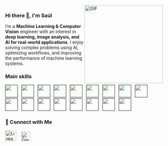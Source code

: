 <img align="right" width="250" src="https://github.com/user-attachments/assets/6129d3a8-6b20-41a2-a814-3c8c3bb5fe9c" alt="GIF">

### Hi there 👋, I'm Saúl


I’m a **Machine Learning & Computer Vision** engineer with an interest in **deep learning, image analysis, and AI for real-world applications**. I enjoy solving complex problems using AI, optimizing workflows, and improving the performance of machine learning systems.  

### Main skills 
[<img src='https://cdn.jsdelivr.net/gh/devicons/devicon@latest/icons/python/python-original.svg' height='40'/>]() &nbsp;
[<img src="https://cdn.jsdelivr.net/gh/devicons/devicon@latest/icons/c/c-original.svg" height='40'/>]() &nbsp;
[<img src="https://cdn.jsdelivr.net/gh/devicons/devicon@latest/icons/cplusplus/cplusplus-original.svg" height='40'/>]() &nbsp; 
[<img src="https://cdn.jsdelivr.net/gh/devicons/devicon@latest/icons/pytorch/pytorch-original.svg" height='40'/>]() &nbsp;
[<img src="https://cdn.jsdelivr.net/gh/devicons/devicon@latest/icons/opencv/opencv-original.svg" height='40'/>]() &nbsp;
[<img src="https://cdn.jsdelivr.net/gh/devicons/devicon@latest/icons/scikitlearn/scikitlearn-original.svg" height='40'/>]() &nbsp;
[<img src="https://cdn.jsdelivr.net/gh/devicons/devicon@latest/icons/numpy/numpy-original.svg" height='40'/>]() &nbsp;
[<img src="https://upload.wikimedia.org/wikipedia/commons/b/b2/SCIPY_2.svg" height='40'/>]() &nbsp;
[<img src="https://cdn.jsdelivr.net/gh/devicons/devicon@latest/icons/pandas/pandas-original.svg" height='40'/>]() &nbsp;
[<img src="https://cdn.jsdelivr.net/gh/devicons/devicon@latest/icons/matplotlib/matplotlib-original.svg" height='40'/>]() &nbsp;
[<img src="https://cdn.jsdelivr.net/gh/devicons/devicon@latest/icons/git/git-original.svg" height='40'/>]() &nbsp;
[<img src="https://cdn.worldvectorlogo.com/logos/github-icon-2.svg" height='40'/>]() &nbsp;
[<img src="https://cdn.jsdelivr.net/gh/devicons/devicon@latest/icons/docker/docker-original.svg" height='40'/>]() &nbsp;
[<img src="https://cdn.jsdelivr.net/gh/devicons/devicon@latest/icons/linux/linux-original.svg" height='40'/>]() &nbsp;
[<img src="https://cdn.jsdelivr.net/gh/devicons/devicon@latest/icons/bash/bash-original.svg" height='40'/>]() &nbsp;
[<img src="https://cdn.jsdelivr.net/gh/devicons/devicon@latest/icons/jupyter/jupyter-original.svg" height='40'/>]() &nbsp;
[<img src="https://cdn.jsdelivr.net/gh/devicons/devicon@latest/icons/anaconda/anaconda-original.svg" height='40'/>]() &nbsp;

### 🔗 Connect with Me  
[<img src='https://github.com/detain/svg-logos/blob/master/svg/l/linkedin-icon-3.svg' alt='LinkedIn' height='35'>](https://www.linkedin.com/in/saul-leyva-santaren/) &nbsp;&nbsp;
[<img src='https://upload.wikimedia.org/wikipedia/commons/thumb/7/7e/Gmail_icon_%282020%29.svg/2560px-Gmail_icon_%282020%29.svg.png' alt='Gmail' height='30'>](mailto:saul.leyva.santaren@gmail.com)
